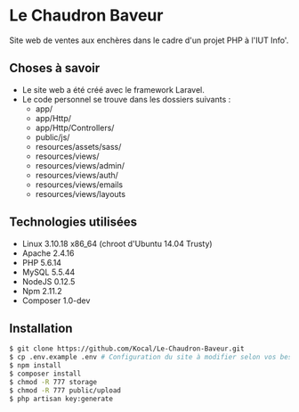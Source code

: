 # Le Chaudron Baveur

Site web de ventes aux enchères dans le cadre d'un projet PHP à l'IUT Info'.

## Choses à savoir

- Le site web a été créé avec le framework Laravel.
- Le code personnel se trouve dans les dossiers suivants :
    - app/
    - app/Http/
    - app/Http/Controllers/
    - public/js/
    - resources/assets/sass/
    - resources/views/
    - resources/views/admin/
    - resources/views/auth/
    - resources/views/emails
    - resources/views/layouts

## Technologies utilisées

- Linux 3.10.18 x86_64 (chroot d'Ubuntu 14.04 Trusty)
- Apache 2.4.16
- PHP 5.6.14
- MySQL 5.5.44
- NodeJS 0.12.5
- Npm 2.11.2
- Composer 1.0-dev

## Installation

```bash
$ git clone https://github.com/Kocal/Le-Chaudron-Baveur.git
$ cp .env.example .env # Configuration du site à modifier selon vos besoins
$ npm install
$ composer install
$ chmod -R 777 storage
$ chmod -R 777 public/upload
$ php artisan key:generate
```
